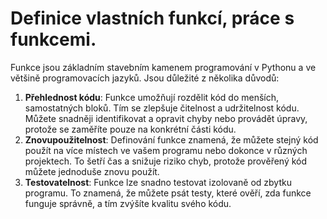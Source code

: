 # Definice vlastních funkcí, práce s funkcemi.

Funkce jsou základním stavebním kamenem programování v Pythonu a ve většině programovacích jazyků. Jsou důležité z několika důvodů:

1. **Přehlednost kódu**: Funkce umožňují rozdělit kód do menších, samostatných bloků. Tím se zlepšuje čitelnost a udržitelnost kódu. Můžete snadněji identifikovat a opravit chyby nebo provádět úpravy, protože se zaměříte pouze na konkrétní části kódu.
1. **Znovupoužitelnost**: Definování funkce znamená, že můžete stejný kód použít na více místech ve vašem programu nebo dokonce v různých projektech. To šetří čas a snižuje riziko chyb, protože prověřený kód můžete jednoduše znovu použít.
1. **Testovatelnost**: Funkce lze snadno testovat izolovaně od zbytku programu. To znamená, že můžete psát testy, které ověří, zda funkce funguje správně, a tím zvýšíte kvalitu svého kódu.
